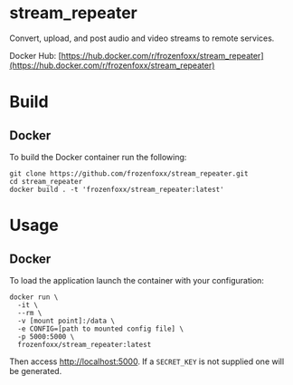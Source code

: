 # stream_repeater

Convert, upload, and post audio and video streams to remote services.

Docker Hub: [https://hub.docker.com/r/frozenfoxx/stream_repeater](https://hub.docker.com/r/frozenfoxx/stream_repeater)

# Build

## Docker

To build the Docker container run the following:

```
git clone https://github.com/frozenfoxx/stream_repeater.git
cd stream_repeater
docker build . -t 'frozenfoxx/stream_repeater:latest'
```

# Usage

## Docker

To load the application launch the container with your configuration:

```
docker run \
  -it \
  --rm \
  -v [mount point]:/data \
  -e CONFIG=[path to mounted config file] \
  -p 5000:5000 \
  frozenfoxx/stream_repeater:latest
```

Then access [http://localhost:5000](http://localhost:5000). If a `SECRET_KEY` is not supplied one will be generated.